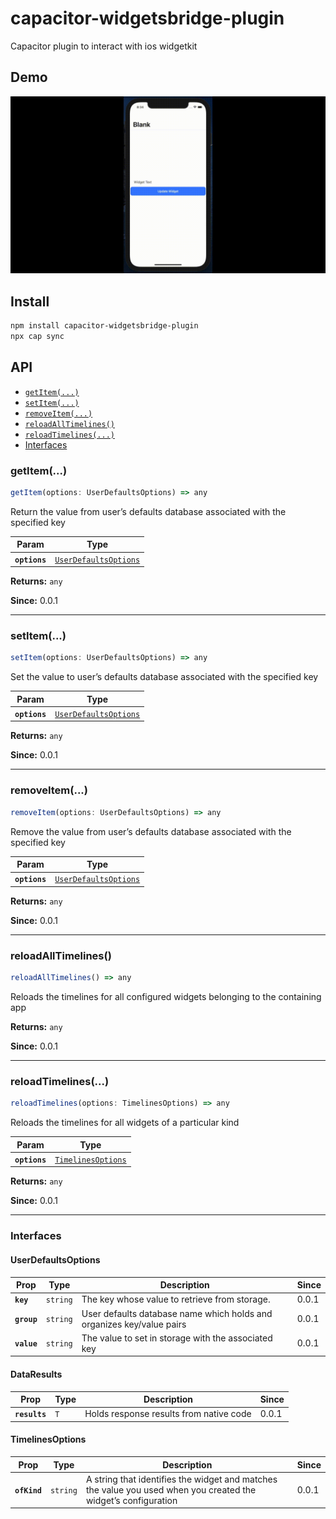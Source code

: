 # capacitor-widgetsbridge-plugin

Capacitor plugin to interact with ios widgetkit

## Demo

![Screenshot1](./demo.gif)

## Install

```bash
npm install capacitor-widgetsbridge-plugin
npx cap sync
```

## API

<docgen-index>

* [`getItem(...)`](#getitem)
* [`setItem(...)`](#setitem)
* [`removeItem(...)`](#removeitem)
* [`reloadAllTimelines()`](#reloadalltimelines)
* [`reloadTimelines(...)`](#reloadtimelines)
* [Interfaces](#interfaces)

</docgen-index>

<docgen-api>
<!--Update the source file JSDoc comments and rerun docgen to update the docs below-->

### getItem(...)

```typescript
getItem(options: UserDefaultsOptions) => any
```

Return the value from user’s defaults database associated with the specified key

| Param         | Type                                                                |
| ------------- | ------------------------------------------------------------------- |
| **`options`** | <code><a href="#userdefaultsoptions">UserDefaultsOptions</a></code> |

**Returns:** <code>any</code>

**Since:** 0.0.1

--------------------


### setItem(...)

```typescript
setItem(options: UserDefaultsOptions) => any
```

Set the value to user’s defaults database associated with the specified key

| Param         | Type                                                                |
| ------------- | ------------------------------------------------------------------- |
| **`options`** | <code><a href="#userdefaultsoptions">UserDefaultsOptions</a></code> |

**Returns:** <code>any</code>

**Since:** 0.0.1

--------------------


### removeItem(...)

```typescript
removeItem(options: UserDefaultsOptions) => any
```

Remove the value from user’s defaults database associated with the specified key

| Param         | Type                                                                |
| ------------- | ------------------------------------------------------------------- |
| **`options`** | <code><a href="#userdefaultsoptions">UserDefaultsOptions</a></code> |

**Returns:** <code>any</code>

**Since:** 0.0.1

--------------------


### reloadAllTimelines()

```typescript
reloadAllTimelines() => any
```

Reloads the timelines for all configured widgets belonging to the containing app

**Returns:** <code>any</code>

**Since:** 0.0.1

--------------------


### reloadTimelines(...)

```typescript
reloadTimelines(options: TimelinesOptions) => any
```

Reloads the timelines for all widgets of a particular kind

| Param         | Type                                                          |
| ------------- | ------------------------------------------------------------- |
| **`options`** | <code><a href="#timelinesoptions">TimelinesOptions</a></code> |

**Returns:** <code>any</code>

**Since:** 0.0.1

--------------------


### Interfaces


#### UserDefaultsOptions

| Prop        | Type                | Description                                                           | Since |
| ----------- | ------------------- | --------------------------------------------------------------------- | ----- |
| **`key`**   | <code>string</code> | The key whose value to retrieve from storage.                         | 0.0.1 |
| **`group`** | <code>string</code> | User defaults database name which holds and organizes key/value pairs | 0.0.1 |
| **`value`** | <code>string</code> | The value to set in storage with the associated key                   | 0.0.1 |


#### DataResults

| Prop          | Type           | Description                             | Since |
| ------------- | -------------- | --------------------------------------- | ----- |
| **`results`** | <code>T</code> | Holds response results from native code | 0.0.1 |


#### TimelinesOptions

| Prop         | Type                | Description                                                                                                    | Since |
| ------------ | ------------------- | -------------------------------------------------------------------------------------------------------------- | ----- |
| **`ofKind`** | <code>string</code> | A string that identifies the widget and matches the value you used when you created the widget’s configuration | 0.0.1 |

</docgen-api>
